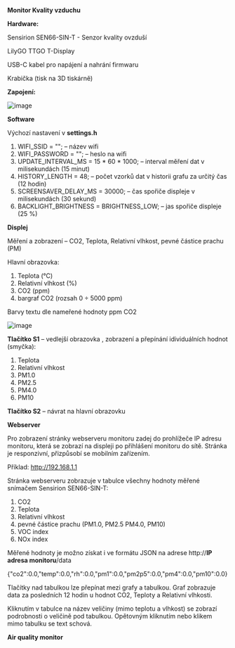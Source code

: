 **Monitor Kvality vzduchu**

**Hardware:**

Sensirion SEN66-SIN-T - Senzor kvality ovzduší

LilyGO TTGO T-Display

USB-C kabel pro napájení a nahrání firmwaru

Krabička (tisk na 3D tiskárně)



**Zapojení:**

![image](https://github.com/user-attachments/assets/97987479-7970-4fbd-a6ae-965af0acefc4)

**Software**

Výchozí nastavení v **settings.h**

1)	WIFI_SSID = ""; – název wifi
2)	WIFI_PASSWORD = "";  – heslo na wifi
3)	UPDATE_INTERVAL_MS = 15 * 60 * 1000;  – interval měření dat v milisekundách (15 minut)
4)	HISTORY_LENGTH = 48; – počet vzorků dat v historii grafu za určitý čas (12 hodin)
5)	SCREENSAVER_DELAY_MS = 30000; – čas spořiče displeje v milisekundách (30 sekund)
6)	BACKLIGHT_BRIGHTNESS = BRIGHTNESS_LOW; – jas spořiče displeje (25 %)


**Displej**

Měření a zobrazení – CO2, Teplota, Relativní vlhkost, pevné částice prachu (PM)

Hlavní obrazovka:

1.	Teplota (°C)
2.	Relativní vlhkost (%)
3.	CO2 (ppm) 
4.	bargraf CO2 (rozsah 0 ÷ 5000 ppm)

Barvy textu dle nameřené hodnoty ppm CO2

![image](https://github.com/user-attachments/assets/52d9c6c8-b26e-44fd-a0ec-544d14e47a32)



**Tlačítko S1** – vedlejší obrazovka , zobrazení a přepínání idividuálních hodnot (smyčka):

1.	Teplota
2.	Relativní vlhkost
3.	PM1.0
4.	PM2.5
5.	PM4.0
6.	PM10

**Tlačítko S2** – návrat na hlavní obrazovku

**Webserver**

Pro zobrazení stránky webserveru monitoru zadej do prohlížeče IP adresu monitoru, která se zobrazí na displeji po přihlášení monitoru do sítě. Stránka je responzivní, přizpůsobí se mobilním zařízením.

Příklad: http://192.168.1.1

Stránka webserveru zobrazuje v tabulce všechny hodnoty měřené snímačem Sensirion SEN66-SIN-T:

1.	CO2
2.	Teplota
3.	Relativní vlhkost
4.	pevné částice prachu (PM1.0, PM2.5 PM4.0, PM10)
5.	VOC index
6.	NOx index

Měřené hodnoty je možno získat i ve formátu JSON na adrese http://**IP adresa monitoru**/data

{"co2":0.0,"temp":0.0,"rh":0.0,"pm1":0.0,"pm2p5":0.0,"pm4":0.0,"pm10":0.0}


Tlačítky nad tabulkou lze přepínat mezi grafy a tabulkou. Graf zobrazuje data za posledních 12 hodin u hodnot CO2, Teploty a Relativní vlhkosti.


Kliknutím v tabulce na název veličiny (mimo teplotu a vlhkost) se zobrazí podrobnosti o veličině pod tabulkou. Opětovným kliknutím nebo klikem mimo tabulku se text schová.




**Air quality monitor**
